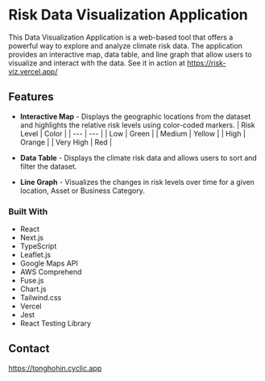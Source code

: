# Risk Data Visualization Application

This Data Visualization Application is a web-based tool that offers a powerful way to explore and analyze climate risk data. The application provides an interactive map, data table, and line graph that allow users to visualize and interact with the data.
See it in action at https://risk-viz.vercel.app/

## Features

-   **Interactive Map** - Displays the geographic locations from the dataset and highlights the relative risk levels using color-coded markers.
    | Risk Level | Color |
    | --- | --- |
    | Low | Green |
    | Medium | Yellow |
    | High | Orange |
    | Very High | Red |

-   **Data Table** - Displays the climate risk data and allows users to sort and filter the dataset.
-   **Line Graph** - Visualizes the changes in risk levels over time for a given location, Asset or Business Category.

### Built With

-   React
-   Next.js
-   TypeScript
-   Leaflet.js
-   Google Maps API
-   AWS Comprehend
-   Fuse.js
-   Chart.js
-   Tailwind.css
-   Vercel
-   Jest
-   React Testing Library

## Contact

https://tonghohin.cyclic.app
